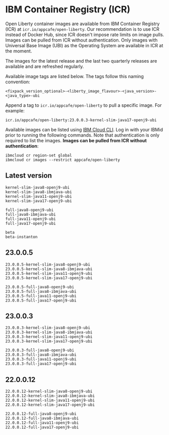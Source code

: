 
# IBM Container Registry (ICR)

Open Liberty container images are available from IBM Container Registry (ICR) at `icr.io/appcafe/open-liberty`. Our recommendation is to use ICR instead of Docker Hub, since ICR doesn't impose rate limits on image pulls. Images can be pulled from ICR without authentication. Only images with Universal Base Image (UBI) as the Operating System are available in ICR at the moment.

The images for the latest release and the last two quarterly releases are available and are refreshed regularly.

Available image tags are listed below. The tags follow this naming convention: 
```
<fixpack_version_optional>-<liberty_image_flavour>-<java_version>-<java_type>-ubi
```

Append a tag to `icr.io/appcafe/open-liberty` to pull a specific image. For example: 
```
icr.io/appcafe/open-liberty:23.0.0.3-kernel-slim-java17-openj9-ubi
```

Available images can be listed using [IBM Cloud CLI](https://cloud.ibm.com/docs/cli?topic=cli-getting-started). Log in with your IBMid prior to running the following commands. Note that authentication is only required to list the images. **Images can be pulled from ICR without authentication**: 
```
ibmcloud cr region-set global 
ibmcloud cr images --restrict appcafe/open-liberty
```

## Latest version

```
kernel-slim-java8-openj9-ubi
kernel-slim-java8-ibmjava-ubi
kernel-slim-java11-openj9-ubi
kernel-slim-java17-openj9-ubi

full-java8-openj9-ubi
full-java8-ibmjava-ubi
full-java11-openj9-ubi
full-java17-openj9-ubi

beta
beta-instanton
```

## 23.0.0.5

```
23.0.0.5-kernel-slim-java8-openj9-ubi
23.0.0.5-kernel-slim-java8-ibmjava-ubi
23.0.0.5-kernel-slim-java11-openj9-ubi
23.0.0.5-kernel-slim-java17-openj9-ubi

23.0.0.5-full-java8-openj9-ubi
23.0.0.5-full-java8-ibmjava-ubi
23.0.0.5-full-java11-openj9-ubi
23.0.0.5-full-java17-openj9-ubi
```

## 23.0.0.3

```
23.0.0.3-kernel-slim-java8-openj9-ubi
23.0.0.3-kernel-slim-java8-ibmjava-ubi
23.0.0.3-kernel-slim-java11-openj9-ubi
23.0.0.3-kernel-slim-java17-openj9-ubi

23.0.0.3-full-java8-openj9-ubi
23.0.0.3-full-java8-ibmjava-ubi
23.0.0.3-full-java11-openj9-ubi
23.0.0.3-full-java17-openj9-ubi
```

## 22.0.0.12

```
22.0.0.12-kernel-slim-java8-openj9-ubi
22.0.0.12-kernel-slim-java8-ibmjava-ubi
22.0.0.12-kernel-slim-java11-openj9-ubi
22.0.0.12-kernel-slim-java17-openj9-ubi

22.0.0.12-full-java8-openj9-ubi
22.0.0.12-full-java8-ibmjava-ubi
22.0.0.12-full-java11-openj9-ubi
22.0.0.12-full-java17-openj9-ubi
```
